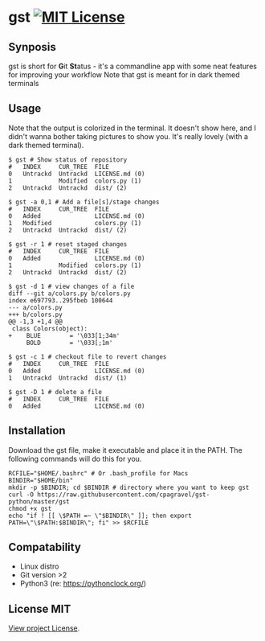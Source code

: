 # gst [![MIT License][license-badge]](LICENSE.md)

## Synposis
gst is short for **G**it **St**atus - it's a commandline app with some neat features for improving your workflow
Note that gst is meant for in dark themed terminals

## Usage
Note that the output is colorized in the terminal. It doesn't show here, and I didn't wanna bother taking pictures to show you. It's really lovely (with a dark themed terminal).
```
$ gst # Show status of repository
#   INDEX     CUR_TREE  FILE
0   Untrackd  Untrackd  LICENSE.md (0)
1             Modified  colors.py (1)
2   Untrackd  Untrackd  dist/ (2)

$ gst -a 0,1 # Add a file[s]/stage changes
#   INDEX     CUR_TREE  FILE
0   Added               LICENSE.md (0)
1   Modified            colors.py (1)
2   Untrackd  Untrackd  dist/ (2)

$ gst -r 1 # reset staged changes
#   INDEX     CUR_TREE  FILE
0   Added               LICENSE.md (0)
1             Modified  colors.py (1)
2   Untrackd  Untrackd  dist/ (2)

$ gst -d 1 # view changes of a file
diff --git a/colors.py b/colors.py
index e697793..295fbeb 100644
--- a/colors.py
+++ b/colors.py
@@ -1,3 +1,4 @@
 class Colors(object):
+    BLUE        = '\033[1;34m'
     BOLD        = '\033[;1m'

$ gst -c 1 # checkout file to revert changes
#   INDEX     CUR_TREE  FILE
0   Added               LICENSE.md (0)
1   Untrackd  Untrackd  dist/ (1)

$ gst -D 1 # delete a file
#   INDEX     CUR_TREE  FILE
0   Added               LICENSE.md (0)
```

## Installation
Download the gst file, make it executable and place it in the PATH. The following commands will do this for you.
```
RCFILE="$HOME/.bashrc" # Or .bash_profile for Macs
BINDIR="$HOME/bin"
mkdir -p $BINDIR; cd $BINDIR # directory where you want to keep gst
curl -O https://raw.githubusercontent.com/cpagravel/gst-python/master/gst
chmod +x gst
echo "if ! [[ \$PATH =~ \"$BINDIR\" ]]; then export PATH=\"\$PATH:$BINDIR\"; fi" >> $RCFILE
```

## Compatability
- Linux distro
- Git version >2
- Python3 (re: https://pythonclock.org/)

## License MIT
[View project License](LICENSE.md).

[license-badge]: https://img.shields.io/badge/license-MIT-007EC7.svg

